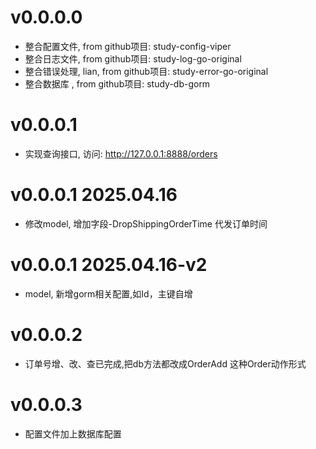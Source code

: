 # v0.0.0.0 
- 整合配置文件, from github项目: study-config-viper
- 整合日志文件, from github项目: study-log-go-original
- 整合错误处理, lian, from github项目: study-error-go-original
- 整合数据库  , from github项目: study-db-gorm

# v0.0.0.1
- 实现查询接口, 访问: http://127.0.0.1:8888/orders

# v0.0.0.1 2025.04.16
- 修改model, 增加字段-DropShippingOrderTime 代发订单时间

# v0.0.0.1 2025.04.16-v2
- model, 新增gorm相关配置,如Id，主键自增

# v0.0.0.2
- 订单号增、改、查已完成,把db方法都改成OrderAdd 这种Order动作形式

# v0.0.0.3
- 配置文件加上数据库配置
